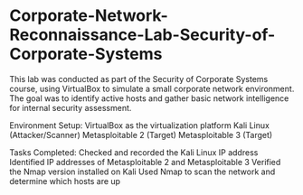 # Corporate-Network-Reconnaissance-Lab-Security-of-Corporate-Systems
This lab was conducted as part of the Security of Corporate Systems course, using VirtualBox to simulate a small corporate network environment. The goal was to identify active hosts and gather basic network intelligence for internal security assessment.

Environment Setup:
VirtualBox as the virtualization platform
Kali Linux (Attacker/Scanner)
Metasploitable 2 (Target)
Metasploitable 3 (Target)

Tasks Completed:
Checked and recorded the Kali Linux IP address
Identified IP addresses of Metasploitable 2 and Metasploitable 3
Verified the Nmap version installed on Kali
Used Nmap to scan the network and determine which hosts are up
